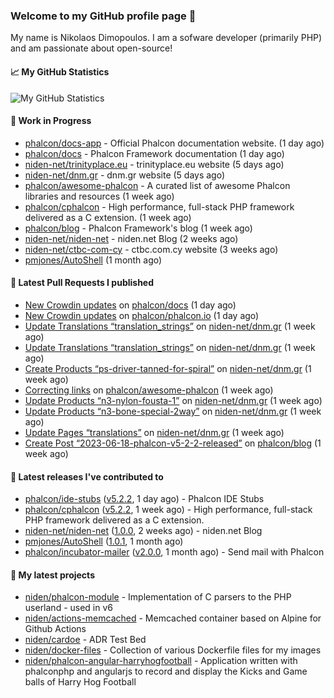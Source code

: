 ### Welcome to my GitHub profile page 👋

My name is Nikolaos Dimopoulos. I am a sofware developer (primarily PHP) and am passionate about open-source!

#### 📈 My GitHub Statistics

![My GitHub Statistics](https://github-readme-stats.vercel.app/api?username=niden&show_icons=true&count_private=true&hide_title=true&theme=transparent)

#### 👷 Work in Progress

- [phalcon/docs-app](https://github.com/phalcon/docs-app) - Official Phalcon documentation website. (1 day ago)
- [phalcon/docs](https://github.com/phalcon/docs) - Phalcon Framework documentation (1 day ago)
- [niden-net/trinityplace.eu](https://github.com/niden-net/trinityplace.eu) - trinityplace.eu website (5 days ago)
- [niden-net/dnm.gr](https://github.com/niden-net/dnm.gr) - dnm.gr website (5 days ago)
- [phalcon/awesome-phalcon](https://github.com/phalcon/awesome-phalcon) - A curated list of awesome Phalcon libraries and resources (1 week ago)
- [phalcon/cphalcon](https://github.com/phalcon/cphalcon) - High performance, full-stack PHP framework delivered as a C extension. (1 week ago)
- [phalcon/blog](https://github.com/phalcon/blog) - Phalcon Framework&#39;s blog (1 week ago)
- [niden-net/niden-net](https://github.com/niden-net/niden-net) - niden.net Blog (2 weeks ago)
- [niden-net/ctbc-com-cy](https://github.com/niden-net/ctbc-com-cy) - ctbc.com.cy website (3 weeks ago)
- [pmjones/AutoShell](https://github.com/pmjones/AutoShell) (1 month ago)

#### 🔨 Latest Pull Requests I published

- [New Crowdin updates](https://github.com/phalcon/docs/pull/3145) on [phalcon/docs](https://github.com/phalcon/docs) (1 day ago)
- [New Crowdin updates](https://github.com/phalcon/phalcon.io/pull/156) on [phalcon/phalcon.io](https://github.com/phalcon/phalcon.io) (1 day ago)
- [Update Translations “translation_strings”](https://github.com/niden-net/dnm.gr/pull/12) on [niden-net/dnm.gr](https://github.com/niden-net/dnm.gr) (1 week ago)
- [Update Translations “translation_strings”](https://github.com/niden-net/dnm.gr/pull/11) on [niden-net/dnm.gr](https://github.com/niden-net/dnm.gr) (1 week ago)
- [Create Products “ps-driver-tanned-for-spiral”](https://github.com/niden-net/dnm.gr/pull/10) on [niden-net/dnm.gr](https://github.com/niden-net/dnm.gr) (1 week ago)
- [Correcting links](https://github.com/phalcon/awesome-phalcon/pull/137) on [phalcon/awesome-phalcon](https://github.com/phalcon/awesome-phalcon) (1 week ago)
- [Update Products “n3-nylon-fousta-1”](https://github.com/niden-net/dnm.gr/pull/9) on [niden-net/dnm.gr](https://github.com/niden-net/dnm.gr) (1 week ago)
- [Update Products “n3-bone-special-2way”](https://github.com/niden-net/dnm.gr/pull/8) on [niden-net/dnm.gr](https://github.com/niden-net/dnm.gr) (1 week ago)
- [Update Pages “translations”](https://github.com/niden-net/dnm.gr/pull/7) on [niden-net/dnm.gr](https://github.com/niden-net/dnm.gr) (1 week ago)
- [Create Post “2023-06-18-phalcon-v5-2-2-released”](https://github.com/phalcon/blog/pull/535) on [phalcon/blog](https://github.com/phalcon/blog) (1 week ago)

#### 🔭 Latest releases I've contributed to

- [phalcon/ide-stubs](https://github.com/phalcon/ide-stubs) ([v5.2.2](https://github.com/phalcon/ide-stubs/releases/tag/v5.2.2), 1 day ago) - Phalcon IDE Stubs
- [phalcon/cphalcon](https://github.com/phalcon/cphalcon) ([v5.2.2](https://github.com/phalcon/cphalcon/releases/tag/v5.2.2), 1 week ago) - High performance, full-stack PHP framework delivered as a C extension.
- [niden-net/niden-net](https://github.com/niden-net/niden-net) ([1.0.0](https://github.com/niden-net/niden-net/releases/tag/1.0.0), 2 weeks ago) - niden.net Blog
- [pmjones/AutoShell](https://github.com/pmjones/AutoShell) ([1.0.1](https://github.com/pmjones/AutoShell/releases/tag/1.0.1), 1 month ago)
- [phalcon/incubator-mailer](https://github.com/phalcon/incubator-mailer) ([v2.0.0](https://github.com/phalcon/incubator-mailer/releases/tag/v2.0.0), 1 month ago) - Send mail with Phalcon

#### 🌱 My latest projects

- [niden/phalcon-module](https://github.com/niden/phalcon-module) - Implementation of C parsers to the PHP userland - used in v6
- [niden/actions-memcached](https://github.com/niden/actions-memcached) - Memcached container based on Alpine for Github Actions
- [niden/cardoe](https://github.com/niden/cardoe) - ADR Test Bed
- [niden/docker-files](https://github.com/niden/docker-files) - Collection of various Dockerfile files for my images
- [niden/phalcon-angular-harryhogfootball](https://github.com/niden/phalcon-angular-harryhogfootball) - Application written with phalconphp and angularjs to record and display the Kicks and Game balls of Harry Hog Football


